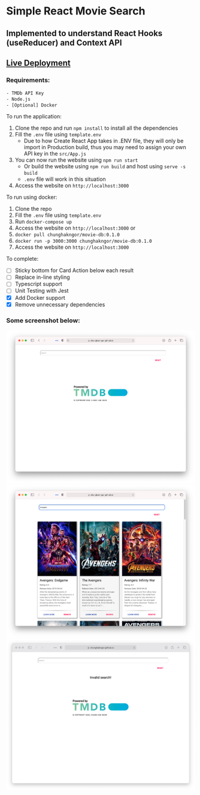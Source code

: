 # Simple React Movie Search
<!-- Author: Chung Hak Ngor -->
## Implemented to understand React Hooks (useReducer) and Context API

<!-- Hosted on Github Pages -->
## [Live Deployment](https://chunghakngor.github.io/movie-db/)

### Requirements: 
```
- TMDb API Key
- Node.js
- [Optional] Docker 
```

To run the application:
1. Clone the repo and run `npm install` to install all the dependencies
2. Fill the `.env` file using `template.env` 
   - Due to how Create React App takes in .ENV file, they will only be import in Production build, thus you may need to assign your own API key in the `src/App.js`
3. You can now run the website using `npm run start` 
    - Or build the website using `npm run build` and host using `serve -s build` 
    - `.env` file will work in this situation
4. Access the website on `http://localhost:3000`

To run using docker:
1. Clone the repo 
2. Fill the `.env` file using `template.env`
3. Run `docker-compose up`
4. Access the website on `http://localhost:3000`
or
1. `docker pull chunghakngor/movie-db:0.1.0`
2. `docker run -p 3000:3000 chunghakngor/movie-db:0.1.0`
3. Access the website on `http://localhost:3000`

To complete:
- [ ] Sticky bottom for Card Action below each result 
- [ ] Replace in-line styling
- [ ] Typescript support
- [ ] Unit Testing with Jest
- [x] Add Docker support
- [x] Remove unnecessary dependencies
### Some screenshot below: 

![main](screenshots/main.png)
![search](screenshots/search.png)
![error](screenshots/error.png)
